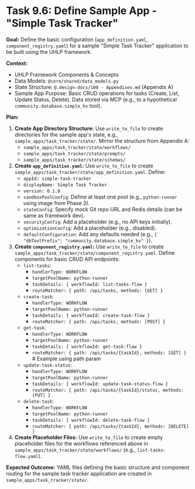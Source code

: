 # Task 9.6: Define Sample App - "Simple Task Tracker"

**Goal:** Define the basic configuration (`app_definition.yaml`, `component_registry.yaml`) for a sample "Simple Task Tracker" application to be built using the UHLP framework.

**Context:**
- UHLP Framework Components & Concepts
- Data Models: `@core/shared/data_models.py`
- State Structure: `@.design-docs/100 - Appendixes.md` (Appendix A)
- Sample App Purpose: Basic CRUD operations for tasks (Create, List, Update Status, Delete). Data stored via MCP (e.g., to a hypothetical `community.database.simple_kv` tool).

**Plan:**

1.  **Create App Directory Structure:** Use `write_to_file` to create directories for the sample app's state, e.g., `sample_apps/task_tracker/state/`. Mirror the structure from Appendix A:
    *   `sample_apps/task_tracker/state/workflows/`
    *   `sample_apps/task_tracker/state/prompts/`
    *   `sample_apps/task_tracker/state/schemas/`
2.  **Create `app_definition.yaml`:** Use `write_to_file` to create `sample_apps/task_tracker/state/app_definition.yaml`. Define:
    *   `appId: simple-task-tracker`
    *   `displayName: Simple Task Tracker`
    *   `version: 0.1.0`
    *   `sandboxPoolConfig`: Define at least one pool (e.g., `python-runner` using image from Phase 3).
    *   `stateConfig`: Specify mock Git repo URL and Redis details (can be same as framework dev).
    *   `securityConfig`: Add a placeholder (e.g., no API keys initially).
    *   `optimizationConfig`: Add a placeholder (e.g., disabled).
    *   `defaultConfiguration`: Add any defaults needed (e.g., `{ "dbToolPrefix": "community.database.simple_kv" }`).
3.  **Create `component_registry.yaml`:** Use `write_to_file` to create `sample_apps/task_tracker/state/component_registry.yaml`. Define components for basic CRUD API endpoints:
    *   `list-tasks`:
        *   `handlerType: WORKFLOW`
        *   `targetPoolName: python-runner`
        *   `taskDetails: { workflowId: list-tasks-flow }`
        *   `routeMatcher: { path: /api/tasks, methods: [GET] }`
    *   `create-task`:
        *   `handlerType: WORKFLOW`
        *   `targetPoolName: python-runner`
        *   `taskDetails: { workflowId: create-task-flow }`
        *   `routeMatcher: { path: /api/tasks, methods: [POST] }`
    *   `get-task`:
        *   `handlerType: WORKFLOW`
        *   `targetPoolName: python-runner`
        *   `taskDetails: { workflowId: get-task-flow }`
        *   `routeMatcher: { path: /api/tasks/{taskId}, methods: [GET] }` # Example using path param
    *   `update-task-status`:
        *   `handlerType: WORKFLOW`
        *   `targetPoolName: python-runner`
        *   `taskDetails: { workflowId: update-task-status-flow }`
        *   `routeMatcher: { path: /api/tasks/{taskId}/status, methods: [PUT] }`
    *   `delete-task`:
        *   `handlerType: WORKFLOW`
        *   `targetPoolName: python-runner`
        *   `taskDetails: { workflowId: delete-task-flow }`
        *   `routeMatcher: { path: /api/tasks/{taskId}, methods: [DELETE] }`
4.  **Create Placeholder Files:** Use `write_to_file` to create empty placeholder files for the workflows referenced above in `sample_apps/task_tracker/state/workflows/` (e.g., `list-tasks-flow.yaml`).

**Expected Outcome:** YAML files defining the basic structure and component routing for the sample task tracker application are created in `sample_apps/task_tracker/state/`.